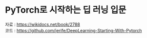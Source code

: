 # PyTorch로 시작하는 딥 러닝 입문

자료 : https://wikidocs.net/book/2788   
코드 : https://github.com/jerife/DeepLearning-Starting-With-Pytorch

